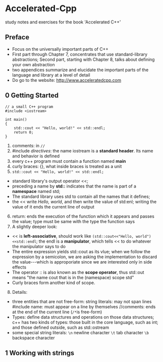 # Accelerated-Cpp
study notes and exercises for the book 'Accelerated C++'

## Preface
- Focus on the universally important parts of C++
- First part through Chapter 7, concentrates that use standard-library abstractions; Second part, starting with Chapter 8, talks about defining your own abstraction
- two appendices summarize and elucidate the important parts of the language and library at a level of detail
- Do go to the website:  http://www.acceleratedcpp.com

## 0 Getting Started

```
// a small C++ program
#include <iostream>

int main()
{
	std::cout << "Hello, world!" << std::endl;
	return 0;
}
```
1. comments: in `//`
2. #include *directives*: the name iostream is a **standard header**. Its name and behavior is defined
3. every c++ program must contain a function named **main**
4. curly braces: {}, what inside braces is treated as a unit 
5. `std::cout << "Hello, world!" << std::endl;`
- standard library's output operator <<; 
- preceding a name by **std::** indicates that the name is part of a **namespace** named std;
- The standard library uses std to contain all the names that it defines;
- the << write *Hello, world*, and then write the value of std:enl; writing the value of it ends the current line of output
6. return: ends the execution of the function which it appears and passes the value; type must be same with the type the function says
7. A slightly deeper look:
- << is **left-associative**, should work like `(std::cout<<"Hello, world")<<std::endl`; the endl is a **manipulator**, which tells << to do whatever the manipulator says to do
- The entire expression yields std::cout as its vlue; when we follow the expression by a semicolon, we are asking the implementation to discard the value---which is approporiate since we are interested only in side effects
- The operator :: is also known as the **scope operator**, thus std::out means "the name cout that is in the (namespace) scope std"
- Curly braces form another kind of scope.
8. Details:
- three entities that are not free-form:
  string literals: may not span lines
  #include name: must appear on a line by themselves
  //comments: ends at the end of the current line (`/*`is free-form)
- Types: define data structures and operations on those data structures; c++ has two kinds of types: those built in the core language, such as int; and those defined outside, such as std::ostream
- some special string literals: 
  `\n` newline character
  `\t` tab character
  `\b` backspace character

## 1 Working with strings

